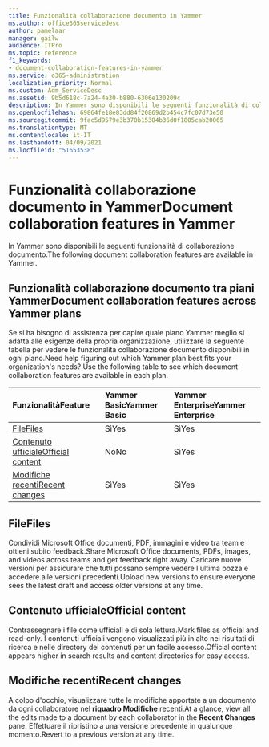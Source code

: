 ```yaml
---
title: Funzionalità collaborazione documento in Yammer
ms.author: office365servicedesc
author: pamelaar
manager: gailw
audience: ITPro
ms.topic: reference
f1_keywords:
- document-collaboration-features-in-yammer
ms.service: o365-administration
localization_priority: Normal
ms.custom: Adm_ServiceDesc
ms.assetid: 9b5d618c-7a24-4a30-b880-6306e130209c
description: In Yammer sono disponibili le seguenti funzionalità di collaborazione documento.
ms.openlocfilehash: 69864fe18e83dd84f20869d2b454c7fc07d73e50
ms.sourcegitcommit: 9fac5d9579e3b370b15384b36d0f1805cab20065
ms.translationtype: MT
ms.contentlocale: it-IT
ms.lasthandoff: 04/09/2021
ms.locfileid: "51653538"
---
```

# <a name="document-collaboration-features-in-yammer"></a><span data-ttu-id="5176a-103">Funzionalità collaborazione documento in Yammer</span><span class="sxs-lookup"><span data-stu-id="5176a-103">Document collaboration features in Yammer</span></span>

<span data-ttu-id="5176a-104">In Yammer sono disponibili le seguenti funzionalità di collaborazione documento.</span><span class="sxs-lookup"><span data-stu-id="5176a-104">The following document collaboration features are available in Yammer.</span></span>
  
## <a name="document-collaboration-features-across-yammer-plans"></a><span data-ttu-id="5176a-105">Funzionalità collaborazione documento tra piani Yammer</span><span class="sxs-lookup"><span data-stu-id="5176a-105">Document collaboration features across Yammer plans</span></span>

<span data-ttu-id="5176a-p101">Se si ha bisogno di assistenza per capire quale piano Yammer meglio si adatta alle esigenze della propria organizzazione, utilizzare la seguente tabella per vedere le funzionalità collaborazione documento disponibili in ogni piano.</span><span class="sxs-lookup"><span data-stu-id="5176a-p101">Need help figuring out which Yammer plan best fits your organization's needs? Use the following table to see which document collaboration features are available in each plan.</span></span>
  
|<span data-ttu-id="5176a-108">**Funzionalità**</span><span class="sxs-lookup"><span data-stu-id="5176a-108">**Feature**</span></span>|<span data-ttu-id="5176a-109">**Yammer Basic**</span><span class="sxs-lookup"><span data-stu-id="5176a-109">**Yammer Basic**</span></span>|<span data-ttu-id="5176a-110">**Yammer Enterprise**</span><span class="sxs-lookup"><span data-stu-id="5176a-110">**Yammer Enterprise**</span></span>|
|:-----|:-----|:-----|
|[<span data-ttu-id="5176a-111">File</span><span class="sxs-lookup"><span data-stu-id="5176a-111">Files</span></span>](document-collaboration-features-in-yammer.md#files) <br/> |<span data-ttu-id="5176a-112">Sì</span><span class="sxs-lookup"><span data-stu-id="5176a-112">Yes</span></span>  <br/> |<span data-ttu-id="5176a-113">Sì</span><span class="sxs-lookup"><span data-stu-id="5176a-113">Yes</span></span>  <br/> |
|[<span data-ttu-id="5176a-114">Contenuto ufficiale</span><span class="sxs-lookup"><span data-stu-id="5176a-114">Official content</span></span>](document-collaboration-features-in-yammer.md#official-content) <br/> |<span data-ttu-id="5176a-115">No</span><span class="sxs-lookup"><span data-stu-id="5176a-115">No</span></span>  <br/> |<span data-ttu-id="5176a-116">Sì</span><span class="sxs-lookup"><span data-stu-id="5176a-116">Yes</span></span>  <br/> |
|[<span data-ttu-id="5176a-117">Modifiche recenti</span><span class="sxs-lookup"><span data-stu-id="5176a-117">Recent changes</span></span>](document-collaboration-features-in-yammer.md#recent-changes) <br/> |<span data-ttu-id="5176a-118">Sì</span><span class="sxs-lookup"><span data-stu-id="5176a-118">Yes</span></span>  <br/> |<span data-ttu-id="5176a-119">Sì</span><span class="sxs-lookup"><span data-stu-id="5176a-119">Yes</span></span>  <br/> |

## <a name="files"></a><span data-ttu-id="5176a-120">File</span><span class="sxs-lookup"><span data-stu-id="5176a-120">Files</span></span>

<span data-ttu-id="5176a-121">Condividi Microsoft Office documenti, PDF, immagini e video tra team e ottieni subito feedback.</span><span class="sxs-lookup"><span data-stu-id="5176a-121">Share Microsoft Office documents, PDFs, images, and videos across teams and get feedback right away.</span></span> <span data-ttu-id="5176a-122">Caricare nuove versioni per assicurare che tutti possano sempre vedere l'ultima bozza e accedere alle versioni precedenti.</span><span class="sxs-lookup"><span data-stu-id="5176a-122">Upload new versions to ensure everyone sees the latest draft and access older versions at any time.</span></span>
  
## <a name="official-content"></a><span data-ttu-id="5176a-123">Contenuto ufficiale</span><span class="sxs-lookup"><span data-stu-id="5176a-123">Official content</span></span>

<span data-ttu-id="5176a-124">Contrassegnare i file come ufficiali e di sola lettura.</span><span class="sxs-lookup"><span data-stu-id="5176a-124">Mark files as official and read-only.</span></span> <span data-ttu-id="5176a-125">I contenuti ufficiali vengono visualizzati più in alto nei risultati di ricerca e nelle directory dei contenuti per un facile accesso.</span><span class="sxs-lookup"><span data-stu-id="5176a-125">Official content appears higher in search results and content directories for easy access.</span></span>

## <a name="recent-changes"></a><span data-ttu-id="5176a-126">Modifiche recenti</span><span class="sxs-lookup"><span data-stu-id="5176a-126">Recent changes</span></span>

<span data-ttu-id="5176a-127">A colpo d'occhio, visualizzare tutte le modifiche apportate a un documento da ogni collaboratore nel **riquadro Modifiche** recenti.</span><span class="sxs-lookup"><span data-stu-id="5176a-127">At a glance, view all the edits made to a document by each collaborator in the **Recent Changes** pane.</span></span> <span data-ttu-id="5176a-128">Effettuare il ripristino a una versione precedente in qualunque momento.</span><span class="sxs-lookup"><span data-stu-id="5176a-128">Revert to a previous version at any time.</span></span>
  